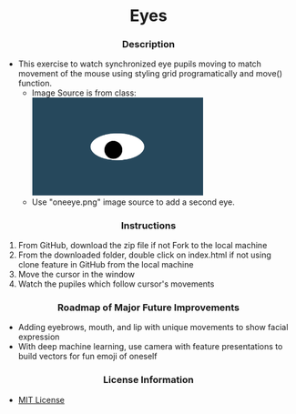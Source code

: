 # <div align="center">Eyes</div>

### <div align="center">Description</div>
 - This exercise to watch synchronized eye pupils moving to match movement of the mouse using styling grid programatically and move() function.
    - Image Source is from class: <img src= "oneeye.png" width='300'/>
    - Use "oneeye.png" image source to add a second eye.

### <div align="center">Instructions</div>
 1. From GitHub, download the zip file if not Fork to the local machine
 2. From the downloaded folder, double click on index.html if not using clone feature in GitHub from the local machine
 3. Move the cursor in the window
 4. Watch the pupiles which follow cursor's movements

 ### <div align="center">Roadmap of Major Future Improvements</div>
 - Adding eyebrows, mouth, and lip with unique movements to show facial expression
 - With deep machine learning, use camera with feature presentations to build vectors for fun emoji of oneself


### <div align="center">License Information</div>
 - [MIT License](https://mit-license.org/)

